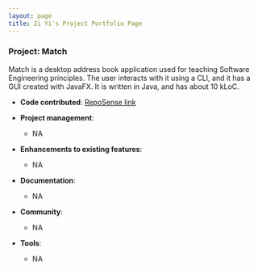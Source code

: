 ```yaml
---
layout: page
title: Zi Yi's Project Portfolio Page
---
```


### Project: Match

Match is a desktop address book application used for teaching Software Engineering principles. The user interacts with it using a CLI, and it has a GUI created with JavaFX. It is written in Java, and has about 10 kLoC.

* **Code contributed**: [RepoSense link](https://nus-cs2103-ay2324s2.github.io/tp-dashboard/?search=tayziyi&sort=groupTitle&sortWithin=title&timeframe=commit&mergegroup=&groupSelect=groupByRepos&breakdown=true&checkedFileTypes=docs~functional-code~test-code~other&since=2024-02-23)

* **Project management**:
  * NA

* **Enhancements to existing features**:
  * NA

* **Documentation**:
  * NA

* **Community**:
  * NA

* **Tools**:
  * NA
